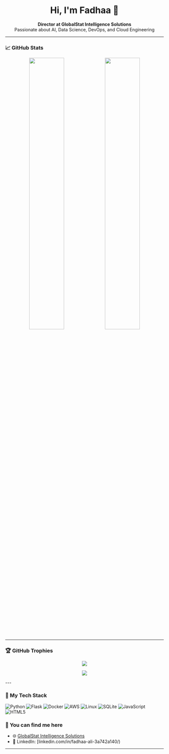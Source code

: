 <h1 align="center">Hi, I'm Fadhaa 👋</h1>

<p align="center">
  <b>Director at GlobalStat Intelligence Solutions</b><br>
  Passionate about AI, Data Science, DevOps, and Cloud Engineering
</p>

---

### 📈 GitHub Stats

<p align="center">
  <img src="https://github-readme-stats.vercel.app/api?username=Fadhaa&show_icons=true&theme=default" width="47%" /> 
  <img src="https://github-readme-stats.vercel.app/api/top-langs/?username=Fadhaa&layout=compact&theme=default" width="47%" />


  
</p>

---

### 🏆 GitHub Trophies

<p align="center">
  <img src="https://github-profile-trophy.vercel.app/?username=Fadhaa&theme=flat&column=6&no-frame=true&no-bg=true" />
</p>

<p align="center">
  <img src="https://github-readme-streak-stats.herokuapp.com/?user=Fadhaa"/>
</p>
---

### 🧰 My Tech Stack

![Python](https://img.shields.io/badge/-Python-3776AB?logo=python&logoColor=white&style=flat)
![Flask](https://img.shields.io/badge/-Flask-000000?logo=flask&logoColor=white)
![Docker](https://img.shields.io/badge/-Docker-2496ED?logo=docker&logoColor=white)
![AWS](https://img.shields.io/badge/-AWS-232F3E?logo=amazon-aws&logoColor=white)
![Linux](https://img.shields.io/badge/-Linux-FCC624?logo=linux&logoColor=black)
![SQLite](https://img.shields.io/badge/-SQLite-003B57?logo=sqlite&logoColor=white)
![JavaScript](https://img.shields.io/badge/-JavaScript-F7DF1E?logo=javascript&logoColor=black)
![HTML5](https://img.shields.io/badge/-HTML5-E34F26?logo=html5&logoColor=white)



### 📍 You can find me here

- 🌐 [GlobalStat Intelligence Solutions](https://globalstatsol.com)
- 💼 LinkedIn: [linkedin.com/in/fadhaa-ali-3a742a140/)

---

